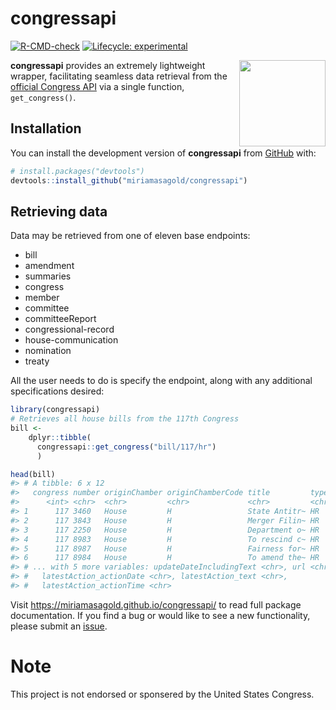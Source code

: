 
<!-- README.md is generated from README.Rmd. Please edit that file -->

# congressapi

<!-- badges: start -->

[![R-CMD-check](https://github.com/AMGold99/congressapi/actions/workflows/R-CMD-check.yaml/badge.svg)](https://github.com/AMGold99/congressapi/actions/workflows/R-CMD-check.yaml)
[![Lifecycle:
experimental](https://img.shields.io/badge/lifecycle-experimental-orange.svg)](https://lifecycle.r-lib.org/articles/stages.html#experimental)
<!-- badges: end -->
<img src='man/figures/README-hexsticker.svg' align="right" height="138.5" />

**congressapi** provides an extremely lightweight wrapper, facilitating
seamless data retrieval from the [official Congress
API](https://api.congress.gov/) via a single function, `get_congress()`.

## Installation

You can install the development version of **congressapi** from
[GitHub](https://github.com/) with:

``` r
# install.packages("devtools")
devtools::install_github("miriamasagold/congressapi")
```

## Retrieving data

Data may be retrieved from one of eleven base endpoints:

-   bill
-   amendment
-   summaries
-   congress
-   member
-   committee
-   committeeReport
-   congressional-record
-   house-communication
-   nomination
-   treaty

All the user needs to do is specify the endpoint, along with any
additional specifications desired:

``` r
library(congressapi)
# Retrieves all house bills from the 117th Congress
bill <- 
    dplyr::tibble(
      congressapi::get_congress("bill/117/hr")
      )

head(bill)
#> # A tibble: 6 x 12
#>   congress number originChamber originChamberCode title         type  updateDate
#>      <int> <chr>  <chr>         <chr>             <chr>         <chr> <chr>     
#> 1      117 3460   House         H                 State Antitr~ HR    2022-09-27
#> 2      117 3843   House         H                 Merger Filin~ HR    2022-09-27
#> 3      117 2250   House         H                 Department o~ HR    2022-09-27
#> 4      117 8983   House         H                 To rescind c~ HR    2022-09-27
#> 5      117 8987   House         H                 Fairness for~ HR    2022-09-27
#> 6      117 8984   House         H                 To amend the~ HR    2022-09-27
#> # ... with 5 more variables: updateDateIncludingText <chr>, url <chr>,
#> #   latestAction_actionDate <chr>, latestAction_text <chr>,
#> #   latestAction_actionTime <chr>
```

Visit <https://miriamasagold.github.io/congressapi/> to read full
package documentation. If you find a bug or would like to see a new
functionality, please submit an
[issue](https://github.com/miriamasagold/congressapi/issues).

# Note

This project is not endorsed or sponsered by the United States Congress.
